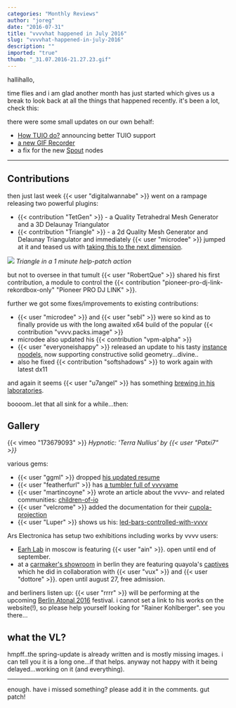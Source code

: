 ```yaml
---
categories: "Monthly Reviews"
author: "joreg"
date: "2016-07-31"
title: "vvvvhat happened in July 2016"
slug: "vvvvhat-happened-in-july-2016"
description: ""
imported: "true"
thumb: "_31.07.2016-21.27.23.gif"
---
```


hallihallo,

time flies and i am glad another month has just started which gives us a break to look back at all the things that happened recently. it's been a lot, check this:

there were some small updates on our own behalf:
* [How TUIO do?](/blog/2016/how-tuio-do) announcing better TUIO support 
* [a new GIF Recorder](/blog/2016/introducing-the-rekorder)
* a fix for the new [Spout](/blog/2016/spout-0) nodes 

---
## Contributions

then just last week {{< user "digitalwannabe" >}} went on a rampage releasing two powerful plugins:
* {{< contribution "TetGen" >}} - a Quality Tetrahedral Mesh Generator and a 3D Delaunay Triangulator
* {{< contribution "Triangle" >}} - a 2d Quality Mesh Generator and Delaunay Triangulator
and immediately {{< user "microdee" >}} jumped at it and teased us with [taking this to the next dimension](/blog/triangledx11-renderer).

![](_31.07.2016-21.27.23.gif) 
*Triangle in a 1 minute help-patch action*

but not to oversee in that tumult {{< user "RobertQue" >}} shared his first contribution, a module to control the {{< contribution "pioneer-pro-dj-link-rekordbox-only" "Pioneer PRO DJ LINK" >}}. 

further we got some fixes/improvements to existing contributions:
* {{< user "microdee" >}} and {{< user "sebl" >}} were so kind as to finally provide us with the long awaited x64 build of the popular {{< contribution "vvvv.packs.image" >}}
* microdee also updated his {{< contribution "vpm-alpha" >}}
* {{< user "everyoneishappy" >}} released an update to his tasty [instance noodels](/blog/instance-noodles-update-alpha-0.3-tonkotsu), now supporting constructive solid geometry...divine..
* also he fixed {{< contribution "softshadows" >}} to work again with latest dx11 

and again it seems {{< user "u7angel" >}} has something [brewing in his laboratories](/blog/texture-to-gif-frankenstein).

boooom..let that all sink for a while...then:

## Gallery

{{< vimeo "173679093" >}}
*Hypnotic: 'Terra Nullius' by {{< user "Patxi7" >}}*

various gems:
* {{< user "ggml" >}} dropped [his updated resume](http://cote.ggml.ro)
* {{< user "featherfurl" >}} has [a tumbler full of vvvvame](http://featherfurl.tumblr.com/tagged/vvvv)
* {{< user "martincoyne" >}} wrote an article about the vvvv- and related communities: [children-of-io](/blog/2016/children-of-io)
* {{< user "velcrome" >}} added the documentation for their [cupola-projection](/blog/cupola-projection)
* {{< user "Luper" >}} shows us his: [led-bars-controlled-with-vvvv](/blog/led-bars-controlled-with-vvvv)

Ars Electronica has setup two exhibitions including works by vvvv users:
* [Earh Lab](http://export.aec.at/earthlab/) in moscow is featuring {{< user "ain" >}}. open until end of september.
* at a [carmaker's showroom](http://www.drive-volkswagen-group.com/en/exhibitions.html) in berlin they are featuring quayola's [captives](http://www.quayola.com/captives-1/) which he did in collaboration with {{< user "vux" >}} and {{< user "dottore" >}}. open until august 27, free admission. 

and berliners listen up:
{{< user "rrrr" >}} will be performing at the upcoming [Berlin Atonal 2016](http://www.berlin-atonal.com/atonal-2016/) festival. i cannot set a link to his works on the website(!), so please help yourself looking for "Rainer Kohlberger". see you there...

## what the VL?

hmpff..the spring-update is already written and is mostly missing images. i can tell you it is a long one...if that helps. anyway not happy with it being delayed...working on it (and everything). 

---

enough. have i missed something? please add it in the comments. gut patch!

